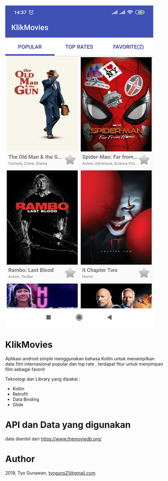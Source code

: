 
![App](https://github.com/tyogunawan23/KlikMovies/blob/master/images/Screenshot_2019-09-27-14-37-25-121_id.code.klikmovies.png)

# KlikMovies

Aplikasi android simple menggunakan bahasa Kotlin untuk menampilkan data film internasional popular dan top rate , terdapat fitur untuk menyimpan film sebagai favorit

Teknologi dan Library yang dipakai :
- Kotlin 
- Retrofit
- Data Binding
- Glide

# API dan Data yang digunakan

data diambil dari https://www.themoviedb.org/


# Author
2019, Tyo Gunawan, tyoguns21@gmail.com

